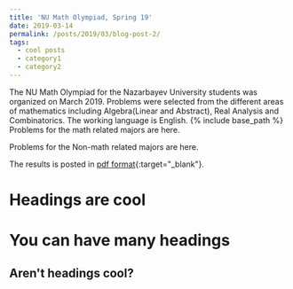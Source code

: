 ```yaml
---
title: 'NU Math Olympiad, Spring 19'
date: 2019-03-14
permalink: /posts/2019/03/blog-post-2/
tags:
  - cool posts
  - category1
  - category2
---
```


The NU Math Olympiad for the Nazarbayev University students was organized on March 2019.
Problems were selected from the different areas of mathematics including Algebra(Linear and Abstract), Real Analysis and Combinatorics. The working language is English. 
{% include base_path %}
Problems for the math related majors are here.

Problems for the Non-math related majors are here.

The results is posted in [pdf format](/files/documents/CV_Yerlan.pdf){:target="_blank"}.

Headings are cool
======

You can have many headings
======

Aren't headings cool?
------